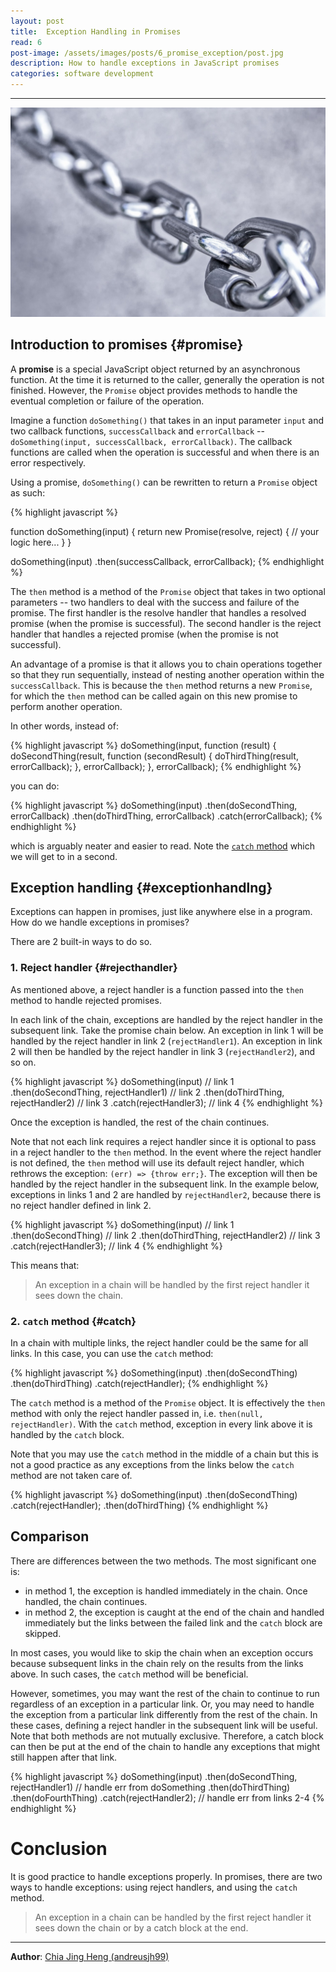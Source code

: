 ```yaml
---
layout: post
title:  Exception Handling in Promises
read: 6
post-image: /assets/images/posts/6_promise_exception/post.jpg
description: How to handle exceptions in JavaScript promises
categories: software development
---
```


---

![](/assets/images/posts/6_promise_exception/post.jpg)


## Introduction to promises {#promise}

A **promise** is a special JavaScript object returned by an asynchronous function. At the time it is returned to the caller, generally the operation is not finished. However, the `Promise` object provides methods to handle the eventual completion or failure of the operation.

Imagine a function `doSomething()` that takes in an input parameter `input` and two callback functions, `successCallback` and `errorCallback` -- `doSomething(input, successCallback, errorCallback)`. The callback functions are called when the operation is successful and when there is an error respectively.

Using a promise, `doSomething()` can be rewritten to return a `Promise` object as such:

{% highlight javascript %}

function doSomething(input) {
    return new Promise(resolve, reject) {
        // your logic here...
    }
}

doSomething(input)
    .then(successCallback, errorCallback);
{% endhighlight %}

The `then` method is a method of the `Promise` object that takes in two optional parameters -- two handlers to deal with the success and failure of the promise. The first handler is the resolve handler that handles a resolved promise (when the promise is successful). The second handler is the reject handler that handles a rejected promise (when the promise is not successful).

An advantage of a promise is that it allows you to chain operations together so that they run sequentially, instead of nesting another operation within the `successCallback`. This is because the `then` method returns a new `Promise`, for which the `then` method can be called again on this new promise to perform another operation.

In other words, instead of:

{% highlight javascript %}
doSomething(input, function (result) {
    doSecondThing(result, function (secondResult) {
        doThirdThing(result, errorCallback);
    }, errorCallback);
}, errorCallback);
{% endhighlight %}

you can do:

{% highlight javascript %}
doSomething(input)
    .then(doSecondThing, errorCallback)
    .then(doThirdThing, errorCallback)
    .catch(errorCallback);
{% endhighlight %}

which is arguably neater and easier to read. Note the [`catch` method](#catch) which we will get to in a second.

## Exception handling {#exceptionhandlng}

Exceptions can happen in promises, just like anywhere else in a program. How do we handle exceptions in promises?

There are 2 built-in ways to do so.

### 1. Reject handler {#rejecthandler}

As mentioned above, a reject handler is a function passed into the `then` method to handle rejected promises.

In each link of the chain, exceptions are handled by the reject handler in the subsequent link. Take the promise chain below. An exception in link 1 will be handled by the reject handler in link 2 (`rejectHandler1`). An exception in link 2 will then be handled by the reject handler in link 3 (`rejectHandler2`), and so on.

{% highlight javascript %}
doSomething(input)                           // link 1
    .then(doSecondThing, rejectHandler1)     // link 2
    .then(doThirdThing, rejectHandler2)      // link 3
    .catch(rejectHandler3);                  // link 4
{% endhighlight %}

Once the exception is handled, the rest of the chain continues.

Note that not each link requires a reject handler since it is optional to pass in a reject handler to the `then` method. In the event where the reject handler is not defined, the `then` method will use its default reject handler, which rethrows the exception: `(err) => {throw err;}`. The exception will then be handled by the reject handler in the subsequent link. In the example below, exceptions in links 1 and 2 are handled by `rejectHandler2`, because there is no reject handler defined in link 2.

{% highlight javascript %}
doSomething(input)                           // link 1
    .then(doSecondThing)                     // link 2
    .then(doThirdThing, rejectHandler2)      // link 3
    .catch(rejectHandler3);                  // link 4
{% endhighlight %}

This means that:

> An exception in a chain will be handled by the first reject handler it sees down the chain.

### 2. `catch` method {#catch}

In a chain with multiple links, the reject handler could be the same for all links. In this case, you can use the `catch` method:

{% highlight javascript %}
doSomething(input)
    .then(doSecondThing)
    .then(doThirdThing)
    .catch(rejectHandler);
{% endhighlight %}

The `catch` method is a method of the `Promise` object. It is effectively the `then` method with only the reject handler passed in, i.e. `then(null, rejectHandler)`. With the `catch` method, exception in every link above it is handled by the `catch` block.

Note that you may use the `catch` method in the middle of a chain but this is not a good practice as any exceptions from the links below the `catch` method are not taken care of.

{% highlight javascript %}
doSomething(input)
    .then(doSecondThing)
    .catch(rejectHandler);
    .then(doThirdThing)
{% endhighlight %}

## Comparison

There are differences between the two methods. The most significant one is:
- in method 1, the exception is handled immediately in the chain. Once handled, the chain continues. 
- in method 2, the exception is caught at the end of the chain and handled immediately but the links between the failed link and the `catch` block are skipped.

In most cases, you would like to skip the chain when an exception occurs because subsequent links in the chain rely on the results from the links above. In such cases, the `catch` method will be beneficial. 

However, sometimes, you may want the rest of the chain to continue to run regardless of an exception in a particular link. Or, you may need to handle the exception from a particular link differently from the rest of the chain. In these cases, defining a reject handler in the subsequent link will be useful. Note that both methods are not mutually exclusive. Therefore, a catch block can then be put at the end of the chain to handle any exceptions that might still happen after that link.

{% highlight javascript %}
doSomething(input)
    .then(doSecondThing, rejectHandler1)    // handle err from doSomething
    .then(doThirdThing)
    .then(doFourthThing)
    .catch(rejectHandler2);                 // handle err from links 2-4
{% endhighlight %}

# Conclusion

It is good practice to handle exceptions properly. In promises, there are two ways to handle exceptions: using reject handlers, and using the `catch` method.

> An exception in a chain can be handled by the first reject handler it sees down the chain or by a catch block at the end.
   
---

**Author**: <a href="https://github.com/andreusjh99" target="_blank">Chia Jing Heng (andreusjh99)</a>